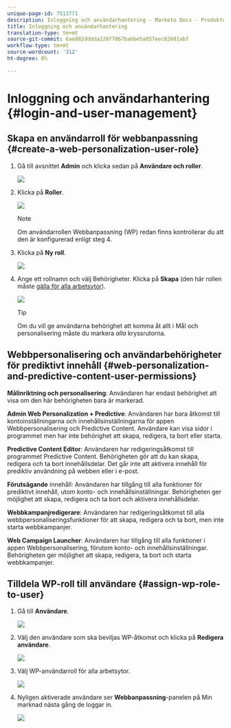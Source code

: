 ```yaml
---
unique-page-id: 7513771
description: Inloggning och användarhantering - Marketo Docs - Produktdokumentation
title: Inloggning och användarhantering
translation-type: tm+mt
source-git-commit: 6ae882dddda220f7067babbe5a057eec82601abf
workflow-type: tm+mt
source-wordcount: '312'
ht-degree: 0%

---
```



# Inloggning och användarhantering {#login-and-user-management}

## Skapa en användarroll för webbanpassning {#create-a-web-personalization-user-role}

1. Gå till avsnittet **Admin** och klicka sedan på **Användare och roller**.

   ![](assets/image2015-4-28-19-3a50-3a49.png)

1. Klicka på **Roller**.

   ![](assets/image2015-4-28-19-3a57-3a58.png)

   >[!NOTE]
   >
   >Om användarrollen Webbanpassning (WP) redan finns kontrollerar du att den är konfigurerad enligt steg 4.

1. Klicka på **Ny roll**.

   ![](assets/three-1.png)

1. Ange ett rollnamn och välj Behörigheter. Klicka på **Skapa** (den här rollen måste [gälla för alla arbetsytor](https://docs.marketo.com/display/DOCS/Managing+Marketo+Users#ManagingMarketoUsers-CreateUsers)).

   ![](assets/four.png)

   >[!TIP]
   >
   >Om du vill ge användarna behörighet att komma åt allt i Mål och personalisering måste du markera *alla* kryssrutorna.

## Webbpersonalisering och användarbehörigheter för prediktivt innehåll {#web-personalization-and-predictive-content-user-permissions}

**Målinriktning och personalisering**: Användaren har endast behörighet att visa om den här behörigheten bara är markerad.

**Admin Web Personalization + Predictive**: Användaren har bara åtkomst till kontoinställningarna och innehållsinställningarna för appen Webbpersonalisering och Predictive Content. Användare kan visa sidor i programmet men har inte behörighet att skapa, redigera, ta bort eller starta.

**Predictive Content Editor**: Användaren har redigeringsåtkomst till programmet Predictive Content. Behörigheten gör att du kan skapa, redigera och ta bort innehållsdelar. Det går inte att aktivera innehåll för prediktiv användning på webben eller i e-post.

**Förutsägande** innehåll: Användaren har tillgång till alla funktioner för prediktivt innehåll, utom konto- och innehållsinställningar. Behörigheten ger möjlighet att skapa, redigera och ta bort och aktivera innehållsdelar.

**Webbkampanjredigerare**: Användaren har redigeringsåtkomst till alla webbpersonaliseringsfunktioner för att skapa, redigera och ta bort, men inte starta webbkampanjer.

**Web Campaign Launcher**: Användaren har tillgång till alla funktioner i appen Webbpersonalisering, förutom konto- och innehållsinställningar. Behörigheten ger möjlighet att skapa, redigera, ta bort och starta webbkampanjer.

## Tilldela WP-roll till användare {#assign-wp-role-to-user}

1. Gå till **Användare**.

   ![](assets/image2015-4-29-11-3a31-3a3.png)

1. Välj den användare som ska beviljas WP-åtkomst och klicka på **Redigera användare**.

   ![](assets/image2015-4-29-11-3a38-3a46.png)

1. Välj WP-användarroll för alla arbetsytor.

   ![](assets/seven.png)

1. Nyligen aktiverade användare ser **Webbanpassning**-panelen på Min marknad nästa gång de loggar in.

   ![](assets/eight.png)
